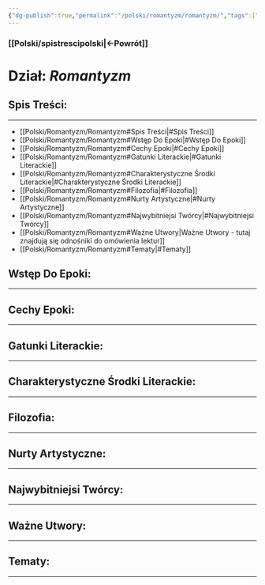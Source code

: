 ```yaml
---
{"dg-publish":true,"permalink":"/polski/romantyzm/romantyzm/","tags":["Dzial"]}
---
```


### [[Polski/spistrescipolski\|←Powrót]]
# **Dział:** *Romantyzm*

## Spis Treści:
---
- [[Polski/Romantyzm/Romantyzm#Spis Treści\|#Spis Treści]]
- [[Polski/Romantyzm/Romantyzm#Wstęp Do Epoki\|#Wstęp Do Epoki]]
- [[Polski/Romantyzm/Romantyzm#Cechy Epoki\|#Cechy Epoki]]
- [[Polski/Romantyzm/Romantyzm#Gatunki Literackie\|#Gatunki Literackie]]
- [[Polski/Romantyzm/Romantyzm#Charakterystyczne Środki Literackie\|#Charakterystyczne Środki Literackie]]
- [[Polski/Romantyzm/Romantyzm#Filozofia\|#Filozofia]]
- [[Polski/Romantyzm/Romantyzm#Nurty Artystyczne\|#Nurty Artystyczne]]
- [[Polski/Romantyzm/Romantyzm#Najwybitniejsi Twórcy\|#Najwybitniejsi Twórcy]]
- [[Polski/Romantyzm/Romantyzm#Ważne Utwory\|Ważne Utwory - tutaj znajdują się odnośniki do omówienia lektur]]
- [[Polski/Romantyzm/Romantyzm#Tematy\|#Tematy]]
## Wstęp Do Epoki:
---

## Cechy Epoki:
---

## Gatunki Literackie:
---

## Charakterystyczne Środki Literackie:
---

## Filozofia:
---

## Nurty Artystyczne:
---

## Najwybitniejsi Twórcy:
---

## Ważne Utwory:
---

## Tematy:
---
